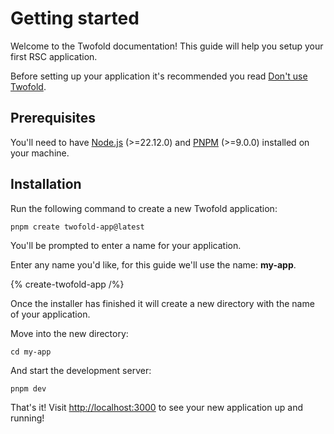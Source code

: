 # Getting started

Welcome to the Twofold documentation! This guide will help you setup your first RSC application.

Before setting up your application it's recommended you read [Don't use Twofold](/docs/philosophy/dont-use-twofold).

## Prerequisites

You'll need to have [Node.js](https://nodejs.org) (>=22.12.0) and [PNPM](https://pnpm.io) (>=9.0.0) installed on your machine.

## Installation

Run the following command to create a new Twofold application:

```text
pnpm create twofold-app@latest
```

You'll be prompted to enter a name for your application.

Enter any name you'd like, for this guide we'll use the name: **my-app**.

{% create-twofold-app /%}

Once the installer has finished it will create a new directory with the name of your application.

Move into the new directory:

```text
cd my-app
```

And start the development server:

```text
pnpm dev
```

That's it! Visit [http://localhost:3000](http://localhost:3000) to see your new application up and running!
